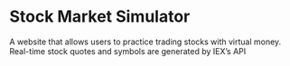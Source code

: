 # Stock Market Simulator
A website that allows users to practice trading stocks with virtual money. Real-time stock quotes and symbols are generated by IEX’s API
